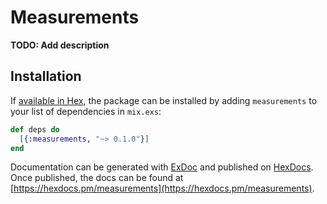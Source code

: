 # Measurements

**TODO: Add description**

## Installation

If [available in Hex](https://hex.pm/docs/publish), the package can be installed
by adding `measurements` to your list of dependencies in `mix.exs`:

```elixir
def deps do
  [{:measurements, "~> 0.1.0"}]
end
```

Documentation can be generated with [ExDoc](https://github.com/elixir-lang/ex_doc)
and published on [HexDocs](https://hexdocs.pm). Once published, the docs can
be found at [https://hexdocs.pm/measurements](https://hexdocs.pm/measurements).

